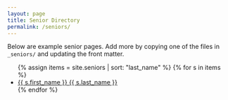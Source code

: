 ```yaml
---
layout: page
title: Senior Directory
permalink: /seniors/
---
```


Below are example senior pages. Add more by copying one of the files in `_seniors/` and updating the front matter.

<ul>
  {% assign items = site.seniors | sort: "last_name" %}
  {% for s in items %}
    <li><a href="{{ s.url | relative_url }}">{{ s.first_name }} {{ s.last_name }}</a></li>
  {% endfor %}
</ul>
